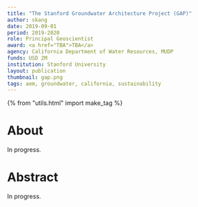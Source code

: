 ```yaml
---
title: "The Stanford Groundwater Architecture Project (GAP)"
author: skang
date: 2019-09-01
period: 2019-2020
role: Principal Geoscientist
award: <a href="TBA">TBA</a>
agency: California Department of Water Resources, MUDP
funds: USD 2M
institution: Stanford University
layout: publication
thumbnail: gap.png
tags: aem, groundwater, california, sustainability
---
```


{% from "utils.html" import make_tag %}

# About

In progress. 

# Abstract

In progress. 